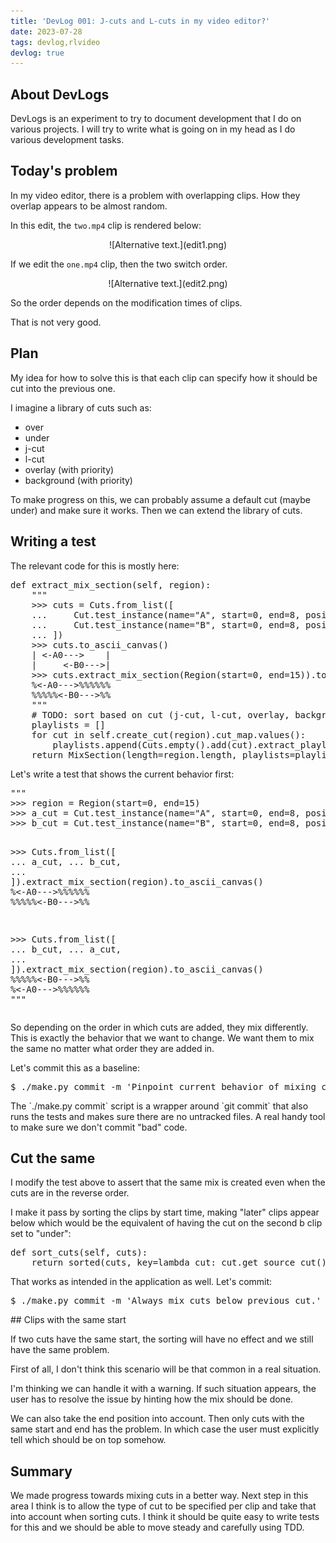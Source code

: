 ```yaml
---
title: 'DevLog 001: J-cuts and L-cuts in my video editor?'
date: 2023-07-28
tags: devlog,rlvideo
devlog: true
---
```


## About DevLogs

DevLogs is an experiment to try to document development that I do on various
projects. I will try to write what is going on in my head as I do various
development tasks.

## Today's problem

In my video editor, there is a problem with overlapping clips. How they overlap
appears to be almost random.

In this edit, the `two.mp4` clip is rendered below:

<p>
<center>
![Alternative text.](edit1.png)
</center>
</p>

If we edit the `one.mp4` clip, then the two switch order.

<p>
<center>
![Alternative text.](edit2.png)
</center>
</p>

So the order depends on the modification times of clips.

That is not very good.

## Plan

My idea for how to solve this is that each clip can specify how it should be
cut into the previous one.

I imagine a library of cuts such as:

* over
* under
* j-cut
* l-cut
* overlay (with priority)
* background (with priority)

To make progress on this, we can probably assume a default cut (maybe under)
and make sure it works. Then we can extend the library of cuts.

## Writing a test

The relevant code for this is mostly here:

<div class="rliterate-code"><div class="rliterate-code-body"><div class="highlight"><pre><span></span><span class="k">def</span> <span class="nf">extract_mix_section</span><span class="p">(</span><span class="bp">self</span><span class="p">,</span> <span class="n">region</span><span class="p">):</span>
    <span class="sd">&quot;&quot;&quot;</span>
<span class="sd">    &gt;&gt;&gt; cuts = Cuts.from_list([</span>
<span class="sd">    ...     Cut.test_instance(name=&quot;A&quot;, start=0, end=8, position=1),</span>
<span class="sd">    ...     Cut.test_instance(name=&quot;B&quot;, start=0, end=8, position=5),</span>
<span class="sd">    ... ])</span>
<span class="sd">    &gt;&gt;&gt; cuts.to_ascii_canvas()</span>
<span class="sd">    | &lt;-A0---&gt;    |</span>
<span class="sd">    |     &lt;-B0---&gt;|</span>
<span class="sd">    &gt;&gt;&gt; cuts.extract_mix_section(Region(start=0, end=15)).to_ascii_canvas()</span>
<span class="sd">    %&lt;-A0---&gt;%%%%%%</span>
<span class="sd">    %%%%%&lt;-B0---&gt;%%</span>
<span class="sd">    &quot;&quot;&quot;</span>
    <span class="c1"># TODO: sort based on cut (j-cut, l-cut, overlay, background).</span>
    <span class="n">playlists</span> <span class="o">=</span> <span class="p">[]</span>
    <span class="k">for</span> <span class="n">cut</span> <span class="ow">in</span> <span class="bp">self</span><span class="o">.</span><span class="n">create_cut</span><span class="p">(</span><span class="n">region</span><span class="p">)</span><span class="o">.</span><span class="n">cut_map</span><span class="o">.</span><span class="n">values</span><span class="p">():</span>
        <span class="n">playlists</span><span class="o">.</span><span class="n">append</span><span class="p">(</span><span class="n">Cuts</span><span class="o">.</span><span class="n">empty</span><span class="p">()</span><span class="o">.</span><span class="n">add</span><span class="p">(</span><span class="n">cut</span><span class="p">)</span><span class="o">.</span><span class="n">extract_playlist_section</span><span class="p">(</span><span class="n">region</span><span class="p">))</span>
    <span class="k">return</span> <span class="n">MixSection</span><span class="p">(</span><span class="n">length</span><span class="o">=</span><span class="n">region</span><span class="o">.</span><span class="n">length</span><span class="p">,</span> <span class="n">playlists</span><span class="o">=</span><span class="n">playlists</span><span class="p">)</span>
</pre></div>
</div></div>
Let's write a test that shows the current behavior first:

<div class="rliterate-code"><div class="rliterate-code-body"><div class="highlight"><pre><span></span><span class="sd">&quot;&quot;&quot;</span>
<span class="sd">&gt;&gt;&gt; region = Region(start=0, end=15)</span>
<span class="sd">&gt;&gt;&gt; a_cut = Cut.test_instance(name=&quot;A&quot;, start=0, end=8, position=1)</span>
<span class="sd">&gt;&gt;&gt; b_cut = Cut.test_instance(name=&quot;B&quot;, start=0, end=8, position=5)</span>

<span class="sd">&gt;&gt;&gt; Cuts.from_list([</span>
<span class="sd">...     a_cut,</span>
<span class="sd">...     b_cut,</span>
<span class="sd">... ]).extract_mix_section(region).to_ascii_canvas()</span>
<span class="sd">%&lt;-A0---&gt;%%%%%%</span>
<span class="sd">%%%%%&lt;-B0---&gt;%%</span>

<span class="sd">&gt;&gt;&gt; Cuts.from_list([</span>
<span class="sd">...     b_cut,</span>
<span class="sd">...     a_cut,</span>
<span class="sd">... ]).extract_mix_section(region).to_ascii_canvas()</span>
<span class="sd">%%%%%&lt;-B0---&gt;%%</span>
<span class="sd">%&lt;-A0---&gt;%%%%%%</span>
<span class="sd">&quot;&quot;&quot;</span>
</pre></div>
</div></div>
So depending on the order in which cuts are added, they mix differently. This
is exactly the behavior that we want to change. We want them to mix the same no
matter what order they are added in.

Let's commit this as a baseline:

<div class="rliterate-code"><div class="rliterate-code-body"><div class="highlight"><pre><span></span>$ ./make.py commit -m <span class="s1">&#39;Pinpoint current behavior of mixing cuts.&#39;</span>
</pre></div>
</div></div>
The `./make.py commit` script is a wrapper around `git commit` that also runs
the tests and makes sure there are no untracked files. A real handy tool to
make sure we don't commit "bad" code.

## Cut the same

I modify the test above to assert that the same mix is created even when the
cuts are in the reverse order.

I make it pass by sorting the clips by start time, making "later" clips appear
below which would be the equivalent of having the cut on the second b clip set
to "under":

<div class="rliterate-code"><div class="rliterate-code-body"><div class="highlight"><pre><span></span><span class="k">def</span> <span class="nf">sort_cuts</span><span class="p">(</span><span class="bp">self</span><span class="p">,</span> <span class="n">cuts</span><span class="p">):</span>
    <span class="k">return</span> <span class="nb">sorted</span><span class="p">(</span><span class="n">cuts</span><span class="p">,</span> <span class="n">key</span><span class="o">=</span><span class="k">lambda</span> <span class="n">cut</span><span class="p">:</span> <span class="n">cut</span><span class="o">.</span><span class="n">get_source_cut</span><span class="p">()</span><span class="o">.</span><span class="n">start</span><span class="p">)</span>
</pre></div>
</div></div>
That works as intended in the application as well. Let's commit:

<div class="rliterate-code"><div class="rliterate-code-body"><div class="highlight"><pre><span></span>$ ./make.py commit -m <span class="s1">&#39;Always mix cuts below previous cut.&#39;</span>
</pre></div>
</div></div>
## Clips with the same start

If two cuts have the same start, the sorting will have no effect and we still
have the same problem.

First of all, I don't think this scenario will be that common in a real
situation.

I'm thinking we can handle it with a warning. If such situation appears, the
user has to resolve the issue by hinting how the mix should be done.

We can also take the end position into account. Then only cuts with the same
start and end has the problem. In which case the user must explicitly tell
which should be on top somehow.

## Summary

We made progress towards mixing cuts in a better way. Next step in this area I
think is to allow the type of cut to be specified per clip and take that into
account when sorting cuts. I think it should be quite easy to write tests for
this and we should be able to move steady and carefully using TDD.
